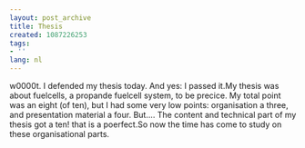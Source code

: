 ```yaml
---
layout: post_archive
title: Thesis
created: 1087226253
tags:
- ''
lang: nl
---
```

w0000t. I defended my thesis today. And yes: I passed it.My thesis was about fuelcells, a propande fuelcell system, to be precice. My total point was an eight (of ten), but I had some very low points: organisation a three, and presentation material a four. But.... The content and technical part of my thesis got a ten! that is a poerfect.So now the time has come to study on these organisational parts. 
